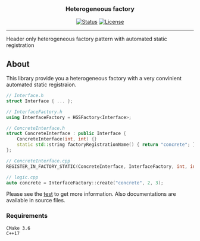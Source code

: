 <h3 align="center">Heterogeneous factory</h3>

<div align="center">

  [![Status](https://img.shields.io/badge/status-active-success.svg)]()
  [![License](https://img.shields.io/badge/license-MIT-blue.svg)](/LICENSE)

</div>

---

<p align="left"> Header only heterogeneous factory pattern with automated static registration
    <br>
</p>

## About <a name = "about"></a>
This library provide you a heterogeneous factory with a very convinient automated static registraion.
```c++
// Interface.h
struct Interface { ... };

// InterfaceFactory.h
using InterfaceFactory = HGSFactory<Interface>;

// ConcreteInterface.h
struct ConcreteInterface : public Interface {
    ConcreteInterface(int, int) {}
    static std::string factoryRegistrationName() { return "concrete"; }
};

// ConcreteInterface.cpp
REGISTER_IN_FACTORY_STATIC(ConcreteInterface, InterfaceFactory, int, int)

// logic.cpp
auto concrete = InterfaceFactory::create("concrete", 2, 3);
```

Please see the [test](https://github.com/farmovit/heterogeneous_factory/blob/master/test/factory_test.cpp) to get more information.
Also documentations are available in source files.

### Requirements
```
CMake 3.6
C++17
```

